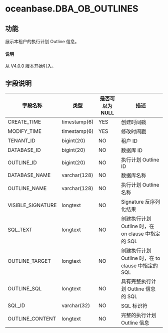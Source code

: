 # oceanbase.DBA_OB_OUTLINES

## 功能

展示本租户的执行计划 Outline 信息。

<main id="notice" type='explain'>
  <h4>说明</h4>
  <p>从 V4.0.0 版本开始引入。</p>
</main>

## 字段说明

| 字段名称 | 类型 | 是否可以为 NULL | 描述 |
| --- | --- | --- | --- |
| CREATE_TIME | timestamp(6) | YES | 创建时间戳 |
| MODIFY_TIME | timestamp(6) | YES | 修改时间戳 |
| TENANT_ID | bigint(20) | NO | 租户 ID |
| DATABASE_ID | bigint(20) | NO | 数据库 ID |
| OUTLINE_ID | bigint(20) | NO | 执行计划 Outline ID |
| DATABASE_NAME | varchar(128) | NO | 数据库名称 |
| OUTLINE_NAME | varchar(128) | NO | 执行计划 Outline 名称 |
| VISIBLE_SIGNATURE | longtext | NO | Signature 反序列化结果 |
| SQL_TEXT | longtext | NO | 创建执行计划 Outline 时，在 on clause 中指定的 SQL |
| OUTLINE_TARGET | longtext | NO | 创建执行计划 Outline 时，在 to clause 中指定的 SQL |
| OUTLINE_SQL | longtext | NO | 具有完整执行计划 Outline 信息的 SQL |
| SQL_ID | varchar(32) | NO | SQL 标识符 |
| OUTLINE_CONTENT | longtext | NO | 完整的执行计划 Outline 信息 |
